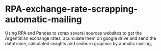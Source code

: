 # RPA-exchange-rate-scrapping-automatic-mailing
Using RPA and Pandas to scrap several sources websites to get the Argentinian exchange rates, acumulate them on google drive and send the dataframe, calculated insights and seaborn graphics by aumatic mailing,
